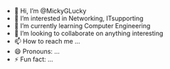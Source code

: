 - 👋 Hi, I’m @MickyGLucky
- 👀 I’m interested in Networking, ITsupporting
- 🌱 I’m currently learning Computer Engineering
- 💞️ I’m looking to collaborate on anything interesting
- 📫 How to reach me ...
- 😄 Pronouns: ...
- ⚡ Fun fact: ...

<!---
MickyGLucky/MickyGLucky is a ✨ special ✨ repository because its `README.md` (this file) appears on your GitHub profile.
You can click the Preview link to take a look at your changes.
--->

